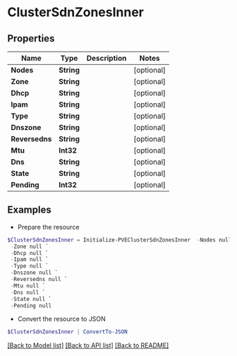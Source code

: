 # ClusterSdnZonesInner
## Properties

Name | Type | Description | Notes
------------ | ------------- | ------------- | -------------
**Nodes** | **String** |  | [optional] 
**Zone** | **String** |  | [optional] 
**Dhcp** | **String** |  | [optional] 
**Ipam** | **String** |  | [optional] 
**Type** | **String** |  | [optional] 
**Dnszone** | **String** |  | [optional] 
**Reversedns** | **String** |  | [optional] 
**Mtu** | **Int32** |  | [optional] 
**Dns** | **String** |  | [optional] 
**State** | **String** |  | [optional] 
**Pending** | **Int32** |  | [optional] 

## Examples

- Prepare the resource
```powershell
$ClusterSdnZonesInner = Initialize-PVEClusterSdnZonesInner  -Nodes null `
 -Zone null `
 -Dhcp null `
 -Ipam null `
 -Type null `
 -Dnszone null `
 -Reversedns null `
 -Mtu null `
 -Dns null `
 -State null `
 -Pending null
```

- Convert the resource to JSON
```powershell
$ClusterSdnZonesInner | ConvertTo-JSON
```

[[Back to Model list]](../README.md#documentation-for-models) [[Back to API list]](../README.md#documentation-for-api-endpoints) [[Back to README]](../README.md)

